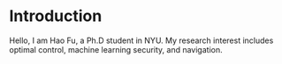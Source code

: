 # Introduction

Hello, I am Hao Fu, a Ph.D student in NYU. My research interest includes optimal control, machine learning security, and navigation.

